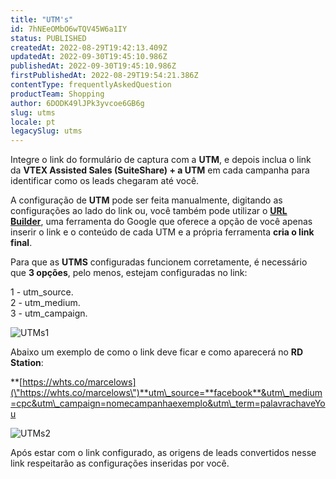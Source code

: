 ```yaml
---
title: "UTM's"
id: 7hNEeOMbO6wTQV45W6a1IY
status: PUBLISHED
createdAt: 2022-08-29T19:42:13.409Z
updatedAt: 2022-09-30T19:45:10.986Z
publishedAt: 2022-09-30T19:45:10.986Z
firstPublishedAt: 2022-08-29T19:54:21.386Z
contentType: frequentlyAskedQuestion
productTeam: Shopping
author: 6DODK49lJPk3yvcoe6GB6g
slug: utms
locale: pt
legacySlug: utms
---
```


Integre o link do formulário de captura com a **UTM**, e depois inclua o link da **VTEX Assisted Sales (SuiteShare) + a UTM** em cada campanha para identificar como os leads chegaram até você.

A configuração de **UTM** pode ser feita manualmente, digitando as configurações ao lado do link ou, você também pode utilizar o **[URL Builder](https://ga-dev-tools.appspot.com/campaign-url-builder/)**, uma ferramenta do Google que oferece a opção de você apenas inserir o link e o conteúdo de cada UTM e a própria ferramenta **cria o link final**. 

Para que as **UTMS** configuradas funcionem corretamente, é necessário que **3 opções**, pelo menos, estejam configuradas no link: 

1 - utm\_source.  
2 - utm\_medium.  
3 - utm\_campaign.

![UTMs1](https://images.ctfassets.net/alneenqid6w5/3rxDnnXLJN8HFAeoDaD7Dz/5ef0ebc8475ef92c049fd998ff0e6f96/UTMs1.png)

Abaixo um exemplo de como o link deve ficar e como aparecerá no **RD Station**: 

**[https://whts.co/marcelows](\"https://whts.co/marcelows\")**utm\_source=**facebook**&utm\_medium=cpc&utm\_campaign=nomecampanhaexemplo&utm\_term=palavrachaveYou

![UTMs2](https://images.ctfassets.net/alneenqid6w5/49FZ9GtBTiNiXhNYMla6Hd/b14036e3cbe534ea449dd9b9e7011752/UTMs2.png)

Após estar com o link configurado, as origens de leads convertidos nesse link respeitarão as configurações inseridas por você.

